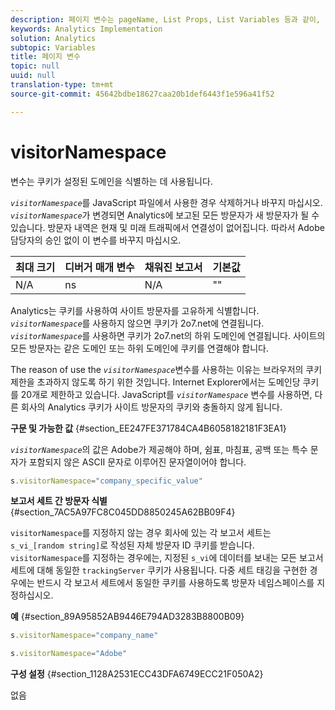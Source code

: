 ```yaml
---
description: 페이지 변수는 pageName, List Props, List Variables 등과 같이, 보고서를 직접 채웁니다.
keywords: Analytics Implementation
solution: Analytics
subtopic: Variables
title: 페이지 변수
topic: null
uuid: null
translation-type: tm+mt
source-git-commit: 45642bdbe18627caa20b1def6443f1e596a41f52

---
```



# visitorNamespace

 변수는 쿠키가 설정된 도메인을 식별하는 데 사용됩니다.

<!-- 

visitorNamespace.xml

 -->

*`visitorNamespace`*&#x200B;를 JavaScript 파일에서 사용한 경우 삭제하거나 바꾸지 마십시오. *`visitorNamespace`*&#x200B;가 변경되면 Analytics에 보고된 모든 방문자가 새 방문자가 될 수 있습니다. 방문자 내역은 현재 및 미래 트래픽에서 연결성이 없어집니다. 따라서 Adobe 담당자의 승인 없이 이 변수를 바꾸지 마십시오.

| 최대 크기 | 디버거 매개 변수 | 채워진 보고서 | 기본값 |
|---|---|---|---|
| N/A | ns | N/A | "" |

Analytics는 쿠키를 사용하여 사이트 방문자를 고유하게 식별합니다. *`visitorNamespace`*&#x200B;를 사용하지 않으면 쿠키가 2o7.net에 연결됩니다. *`visitorNamespace`*&#x200B;를 사용하면 쿠키가 2o7.net의 하위 도메인에 연결됩니다. 사이트의 모든 방문자는 같은 도메인 또는 하위 도메인에 쿠키를 연결해야 합니다.

The reason of use the *`visitorNamespace`*&#x200B;변수를 사용하는 이유는 브라우저의 쿠키 제한을 초과하지 않도록 하기 위한 것입니다. Internet Explorer에서는 도메인당 쿠키를 20개로 제한하고 있습니다. JavaScript를 *`visitorNamespace`* 변수를 사용하면, 다른 회사의 Analytics 쿠키가 사이트 방문자의 쿠키와 충돌하지 않게 됩니다.

**구문 및 가능한 값** {#section_EE247FE371784CA4B6058182181F3EA1}

*`visitorNamespace`*&#x200B;의 값은 Adobe가 제공해야 하며, 쉼표, 마침표, 공백 또는 특수 문자가 포함되지 않은 ASCII 문자로 이루어진 문자열이어야 합니다.

```js
s.visitorNamespace="company_specific_value"
```

**보고서 세트 간 방문자 식별** {#section_7AC5A97FC8C045DD8850245A62BB09F4}

`visitorNamespace`를 지정하지 않는 경우 회사에 있는 각 보고서 세트는 `s_vi_[random string]`로 작성된 자체 방문자 ID 쿠키를 받습니다. `visitorNamespace`를 지정하는 경우에는, 지정된 `s_vi`에 데이터를 보내는 모든 보고서 세트에 대해 동일한 `trackingServer` 쿠키가 사용됩니다. 다중 세트 태깅을 구현한 경우에는 반드시 각 보고서 세트에서 동일한 쿠키를 사용하도록 방문자 네임스페이스를 지정하십시오.

**예** {#section_89A95852AB9446E794AD3283B8800B09}

```js
s.visitorNamespace="company_name"
```

```js
s.visitorNamespace="Adobe"
```

**구성 설정** {#section_1128A2531ECC43DFA6749ECC21F050A2}

없음
